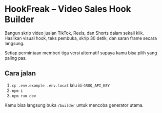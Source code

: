 # HookFreak – Video Sales Hook Builder

Bangun skrip video jualan TikTok, Reels, dan Shorts dalam sekali klik. Hasilkan visual hook, teks pembuka, skrip 30 detik, dan saran frame secara langsung.

Setiap permintaan memberi tiga versi alternatif supaya kamu bisa pilih yang paling pas.

## Cara jalan
1.  `cp .env.example .env.local` lalu isi `GROQ_API_KEY`
2.  `npm i`
3.  `npm run dev`

Kamu bisa langsung buka `/builder` untuk mencoba generator utama.
